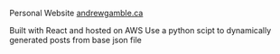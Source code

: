 Personal Website [andrewgamble.ca](https://andrewgamble.ca)

Built with React and hosted on AWS
Use a python scipt to dynamically generated posts from base json file
